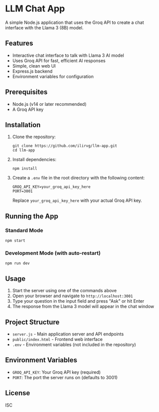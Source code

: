 # LLM Chat App

A simple Node.js application that uses the Groq API to create a chat interface with the Llama 3 (8B) model.

## Features

- Interactive chat interface to talk with Llama 3 AI model
- Uses Groq API for fast, efficient AI responses
- Simple, clean web UI
- Express.js backend
- Environment variables for configuration

## Prerequisites

- Node.js (v14 or later recommended)
- A Groq API key

## Installation

1. Clone the repository:
   ```
   git clone https://github.com/ilirvg/llm-app.git
   cd llm-app
   ```

2. Install dependencies:
   ```
   npm install
   ```

3. Create a `.env` file in the root directory with the following content:
   ```
   GROQ_API_KEY=your_groq_api_key_here
   PORT=3001
   ```
   Replace `your_groq_api_key_here` with your actual Groq API key.

## Running the App

### Standard Mode
```
npm start
```

### Development Mode (with auto-restart)
```
npm run dev
```

## Usage

1. Start the server using one of the commands above
2. Open your browser and navigate to `http://localhost:3001`
3. Type your question in the input field and press "Ask" or hit Enter
4. The response from the Llama 3 model will appear in the chat window

## Project Structure

- `server.js` - Main application server and API endpoints
- `public/index.html` - Frontend web interface
- `.env` - Environment variables (not included in the repository)

## Environment Variables

- `GROQ_API_KEY`: Your Groq API key (required)
- `PORT`: The port the server runs on (defaults to 3001)

## License

ISC 
